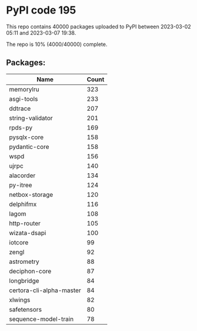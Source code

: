 # PyPI code 195

This repo contains 40000 packages uploaded to PyPI between 
2023-03-02 05:11 and 2023-03-07 19:38.

The repo is 10% (4000/40000) complete.

## Packages:

| Name  | Count |
| ----- | ----- |
| memorylru | 323 |
| asgi-tools | 233 |
| ddtrace | 207 |
| string-validator | 201 |
| rpds-py | 169 |
| pysqlx-core | 158 |
| pydantic-core | 158 |
| wspd | 156 |
| ujrpc | 140 |
| alacorder | 134 |
| py-itree | 124 |
| netbox-storage | 120 |
| delphifmx | 116 |
| lagom | 108 |
| http-router | 105 |
| wizata-dsapi | 100 |
| iotcore | 99 |
| zengl | 92 |
| astrometry | 88 |
| deciphon-core | 87 |
| longbridge | 84 |
| certora-cli-alpha-master | 84 |
| xlwings | 82 |
| safetensors | 80 |
| sequence-model-train | 78 |


